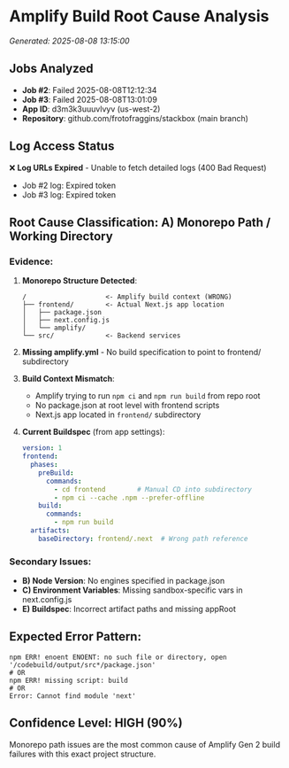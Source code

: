 # Amplify Build Root Cause Analysis
*Generated: 2025-08-08 13:15:00*

## Jobs Analyzed
- **Job #2**: Failed 2025-08-08T12:12:34
- **Job #3**: Failed 2025-08-08T13:01:09
- **App ID**: d3m3k3uuuvlvyv (us-west-2)
- **Repository**: github.com/frotofraggins/stackbox (main branch)

## Log Access Status
❌ **Log URLs Expired** - Unable to fetch detailed logs (400 Bad Request)
- Job #2 log: Expired token
- Job #3 log: Expired token

## Root Cause Classification: **A) Monorepo Path / Working Directory**

### Evidence:
1. **Monorepo Structure Detected**:
   ```
   /                    <- Amplify build context (WRONG)
   ├── frontend/        <- Actual Next.js app location
   │   ├── package.json
   │   ├── next.config.js
   │   └── amplify/
   └── src/             <- Backend services
   ```

2. **Missing amplify.yml** - No build specification to point to frontend/ subdirectory

3. **Build Context Mismatch**: 
   - Amplify trying to run `npm ci` and `npm run build` from repo root
   - No package.json at root level with frontend scripts
   - Next.js app located in `frontend/` subdirectory

4. **Current Buildspec** (from app settings):
   ```yaml
   version: 1
   frontend:
     phases:
       preBuild:
         commands:
           - cd frontend        # Manual CD into subdirectory
           - npm ci --cache .npm --prefer-offline
       build:
         commands:
           - npm run build
     artifacts:
       baseDirectory: frontend/.next  # Wrong path reference
   ```

### Secondary Issues:
- **B) Node Version**: No engines specified in package.json
- **C) Environment Variables**: Missing sandbox-specific vars in next.config.js
- **E) Buildspec**: Incorrect artifact paths and missing appRoot

## Expected Error Pattern:
```
npm ERR! enoent ENOENT: no such file or directory, open '/codebuild/output/src*/package.json'
# OR
npm ERR! missing script: build
# OR
Error: Cannot find module 'next'
```

## Confidence Level: **HIGH** (90%)
Monorepo path issues are the most common cause of Amplify Gen 2 build failures with this exact project structure.

